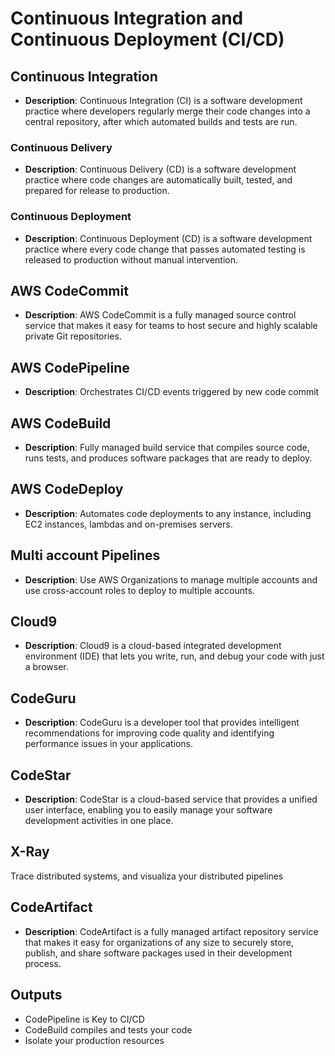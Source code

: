 # Continuous Integration and Continuous Deployment (CI/CD)

## Continuous Integration

- **Description**: Continuous Integration (CI) is a software development practice where developers regularly merge their code changes into a central repository, after which automated builds and tests are run.

### Continuous Delivery

- **Description**: Continuous Delivery (CD) is a software development practice where code changes are automatically built, tested, and prepared for release to production.

### Continuous Deployment

- **Description**: Continuous Deployment (CD) is a software development practice where every code change that passes automated testing is released to production without manual intervention.

## AWS CodeCommit

- **Description**: AWS CodeCommit is a fully managed source control service that makes it easy for teams to host secure and highly scalable private Git repositories.

## AWS CodePipeline

- **Description**: Orchestrates CI/CD events triggered by new code commit

## AWS CodeBuild

- **Description**: Fully managed build service that compiles source code, runs tests, and produces software packages that are ready to deploy.

## AWS CodeDeploy

- **Description**: Automates code deployments to any instance, including EC2 instances, lambdas and on-premises servers.

## Multi account Pipelines

- **Description**: Use AWS Organizations to manage multiple accounts and use cross-account roles to deploy to multiple accounts.

## Cloud9

 - **Description**: Cloud9 is a cloud-based integrated development environment (IDE) that lets you write, run, and debug your code with just a browser.

## CodeGuru

- **Description**: CodeGuru is a developer tool that provides intelligent recommendations for improving code quality and identifying performance issues in your applications.

## CodeStar

- **Description**: CodeStar is a cloud-based service that provides a unified user interface, enabling you to easily manage your software development activities in one place.

## X-Ray

Trace distributed systems, and visualiza your distributed pipelines

## CodeArtifact

- **Description**: CodeArtifact is a fully managed artifact repository service that makes it easy for organizations of any size to securely store, publish, and share software packages used in their development process.

## Outputs

 - CodePipeline is Key to CI/CD
 - CodeBuild compiles and tests your code
 - Isolate your production resources 